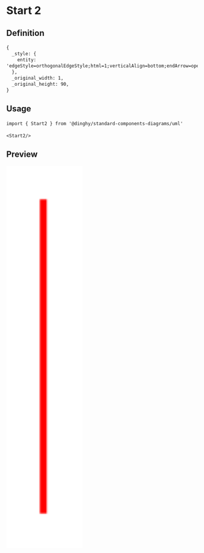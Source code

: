 # Start 2

## Definition

```
{
  _style: { 
    entity: 'edgeStyle=orthogonalEdgeStyle;html=1;verticalAlign=bottom;endArrow=open;endSize=8;strokeColor=#ff0000;',
  },
  _original_width: 1,
  _original_height: 90,
}
```

## Usage

```
import { Start2 } from '@dinghy/standard-components-diagrams/uml'

<Start2/>
```

## Preview

<img src="./start-2.png" width="200"/>
